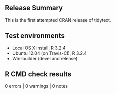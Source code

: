 ## Release Summary

This is the first attempted CRAN release of tidytext.

## Test environments
* Local OS X install, R 3.2.4
* Ubuntu 12.04 (on Travis-CI), R 3.2.4
* Win-builder (devel and release)

## R CMD check results

0 errors | 0 warnings | 0 notes
